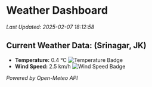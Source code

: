 
# Weather Dashboard

_Last Updated: 2025-02-07 18:12:58_

## Current Weather Data: (Srinagar, JK)
- **Temperature:** 0.4 °C ![Temperature Badge](https://img.shields.io/badge/Temperature-Low%20Temp-blue)
- **Wind Speed:** 2.5 km/h ![Wind Speed Badge](https://img.shields.io/badge/Wind%20Speed-Light%20Wind-blue)

*Powered by Open-Meteo API*
